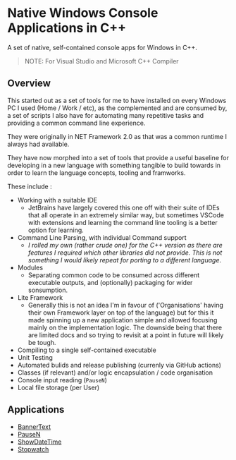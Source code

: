 # Native Windows Console Applications in C++

A set of native, self-contained console apps for Windows in C++.

> NOTE: For Visual Studio and Microsoft C++ Compiler

## Overview

This started out as a set of tools for me to have installed on every Windows PC I used (Home / Work / etc), as the complemented and are consumed by,
a set of scripts I also have for automating many repetitive tasks and providing a common command line experience.

They were originally in NET Framework 2.0 as that was a common runtime I always had available.

They have now morphed into a set of tools that provide a useful baseline for developing in a new language with something tangible to build towards
in order to learn the language concepts, tooling and framworks.

These include :

- Working with a suitable IDE
  - JetBrains have largely covered this one off with their suite of IDEs that all operate in an extremely similar way, but sometimes VSCode with
  extensions and learning the command line tooling is a better option for learning.
- Command Line Parsing, with individual Command support
  - _I rolled my own (rather crude one) for the C++ version as there are features I required which other libraries did not provide.
  This is not something I would likely repeat for porting to a different language_.
- Modules
  - Separating common code to be consumed across different executable outputs, and (optionally) packaging for wider sonsumption.
- Lite Framework
  - Generally this is not an idea I'm in favour of ('Organisations' having their own Framework layer on top of the language) but for this it made
  spinning up a new application simple and allowed focusing mainly on the implementation logic. The downside being that there are limited docs and
  so trying to revisit at a point in future will likely be tough.
- Compiling to a single self-contained executable
- Unit Testing
- Automated bulids and release publishing (currenly via GitHub actions)
- Classes (if relevant) and/or logic encapsulation / code organisation
- Console input reading (`PauseN`)
- Local file storage (per User)

## Applications

- [BannerText](.docs/BannerText.md)
- [PauseN](.docs/PauseN.md)
- [ShowDateTime](.docs/ShowDateTime.md)
- [Stopwatch](.docs/Stopwatch.md)
